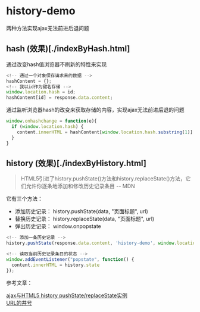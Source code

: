 # history-demo
两种方法实现ajax无法前进后退问题

## hash (效果)[./indexByHash.html]
通过改变hash值浏览器不刷新的特性来实现
```javascript
<!-- 通过一个对象保存请求来的数据 -->
hashContent = {};
<!-- 我以id作为键名存储 -->
window.location.hash = id;
hashContent[id] = response.data.content;
```
通过监听浏览器hash的改变来获取存储的内容，实现ajax无法前进后退的问题
```javascript
window.onhashchange = function(e){
  if (window.location.hash) {
    content.innerHTML = hashContent[window.location.hash.substring(1)]
  }
}
```

## history (效果)[./indexByHistory.html]
> HTML5引进了history.pushState()方法和history.replaceState()方法，它们允许你逐条地添加和修改历史记录条目 -- MDN

它有三个方法：
- 添加历史记录： history.pushState(data, "页面标题", url)
- 替换历史记录： history.replaceState(data, "页面标题", url)
- 弹出历史记录： window.onpopstate
```javascript
<!-- 添加一条历史记录 -->
history.pushState(response.data.content, 'history-demo', window.location.pathname+'#'+id);
```
```javascript
<!-- 读取当前历史记录条目的状态 -->
window.addEventListener("popstate", function() {
  content.innerHTML = history.state
});
```

参考文章：

[ajax与HTML5 history pushState/replaceState实例](http://www.zhangxinxu.com/wordpress/2013/06/html5-history-api-pushstate-replacestate-ajax/)\
[URL的井号](http://www.ruanyifeng.com/blog/2011/03/url_hash.html)